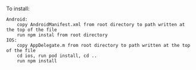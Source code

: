 To install: 

    Android:
        copy AndroidManifest.xml from root directory to path written at the top of the file
        run npm instal from root directory
    IOS:
        copy AppDelegate.m from root directory to path written at the top of the file
        cd ios, run pod install, cd ..
        run npm install
